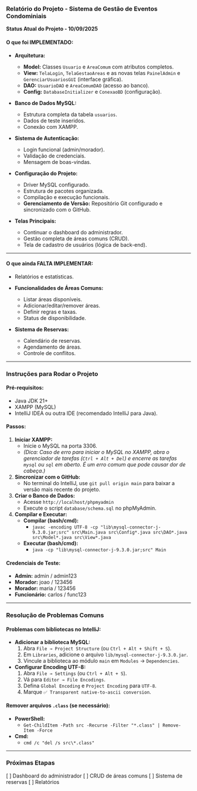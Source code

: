 ### **Relatório do Projeto - Sistema de Gestão de Eventos Condominiais**

**Status Atual do Projeto - 10/09/2025**

#### **O que foi IMPLEMENTADO:**
* **Arquitetura:**
    * **Model:** Classes `Usuario` e `AreaComum` com atributos completos.
    * **View:** `TelaLogin`, `TelaGestaoAreas` e as novas telas `PainelAdmin` e `GerenciarUsuariosGUI` (interface gráfica).
    * **DAO:** `UsuarioDAO` e `AreaComumDAO` (acesso ao banco).
    * **Config:** `DatabaseInitializer` e `ConexaoBD` (configuração).
* **Banco de Dados MySQL:**
    * Estrutura completa da tabela `usuarios`.
    * Dados de teste inseridos.
    * Conexão com XAMPP.
* **Sistema de Autenticação:**
    * Login funcional (admin/morador).
    * Validação de credenciais.
    * Mensagem de boas-vindas.
* **Configuração do Projeto:**
    * Driver MySQL configurado.
    * Estrutura de pacotes organizada.
    * Compilação e execução funcionais.
    * **Gerenciamento de Versão:** Repositório Git configurado e sincronizado com o GitHub.

* **Telas Principais:**
    * Continuar o dashboard do administrador.
    * Gestão completa de áreas comuns (CRUD).
    * Tela de cadastro de usuários (lógica de back-end).
---

#### **O que ainda FALTA IMPLEMENTAR:**
   * Relatórios e estatísticas.

* **Funcionalidades de Áreas Comuns:**
    * Listar áreas disponíveis.
    * Adicionar/editar/remover áreas.
    * Definir regras e taxas.
    * Status de disponibilidade.

* **Sistema de Reservas:**
    * Calendário de reservas.
    * Agendamento de áreas.
    * Controle de conflitos.

---

### **Instruções para Rodar o Projeto**

#### **Pré-requisitos:**
* Java JDK 21+
* XAMPP (MySQL)
* IntelliJ IDEA ou outra IDE (recomendado IntelliJ para Java).

#### **Passos:**
1.  **Iniciar XAMPP:**
    * Inicie o MySQL na porta 3306.
    * *(Dica: Caso de erro para iniciar o MySQL no XAMPP, abra o gerenciador de tarefas (`Ctrl + Alt + Del`) e encerre as tarefas `mysql` ou `sql` em aberto. É um erro comum que pode causar dor de cabeça.)*
2.  **Sincronizar com o GitHub:**
    * No terminal do IntelliJ, use `git pull origin main` para baixar a versão mais recente do projeto.
3.  **Criar o Banco de Dados:**
    * Acesse `http://localhost/phpmyadmin`
    * Execute o script `database/schema.sql` no phpMyAdmin.
4.  **Compilar e Executar:**
    * **Compilar (bash/cmd):**
        * `javac -encoding UTF-8 -cp "lib\mysql-connector-j-9.3.0.jar;src" src\Main.java src\Config*.java src\DAO*.java src\Model*.java src\View*.java`
    * **Executar (bash/cmd):**
        * `java -cp "lib\mysql-connector-j-9.3.0.jar;src" Main`

#### **Credenciais de Teste:**
* **Admin:** admin / admin123
* **Morador:** joao / 123456
* **Morador:** maria / 123456
* **Funcionário:** carlos / func123

---

### **Resolução de Problemas Comuns**

#### **Problemas com bibliotecas no IntelliJ:**
* **Adicionar a biblioteca MySQL:**
    1.  Abra `File → Project Structure` (ou `Ctrl + Alt + Shift + S`).
    2.  Em `Libraries`, adicione o arquivo `lib/mysql-connector-j-9.3.0.jar`.
    3.  Vincule a biblioteca ao módulo `main` em `Modules` → `Dependencies`.
* **Configurar Encoding UTF-8:**
    1.  Abra `File → Settings` (ou `Ctrl + Alt + S`).
    2.  Vá para `Editor → File Encodings`.
    3.  Defina `Global Encoding` e `Project Encoding` para `UTF-8`.
    4.  Marque `✅ Transparent native-to-ascii conversion`.

#### **Remover arquivos `.class` (se necessário):**
* **PowerShell:**
    * `Get-ChildItem -Path src -Recurse -Filter "*.class" | Remove-Item -Force`
* **Cmd:**
    * `cmd /c "del /s src\*.class"`

---

### **Próximas Etapas**
[ ] Dashboard do administrador
[ ] CRUD de áreas comuns
[ ] Sistema de reservas
[ ] Relatórios


